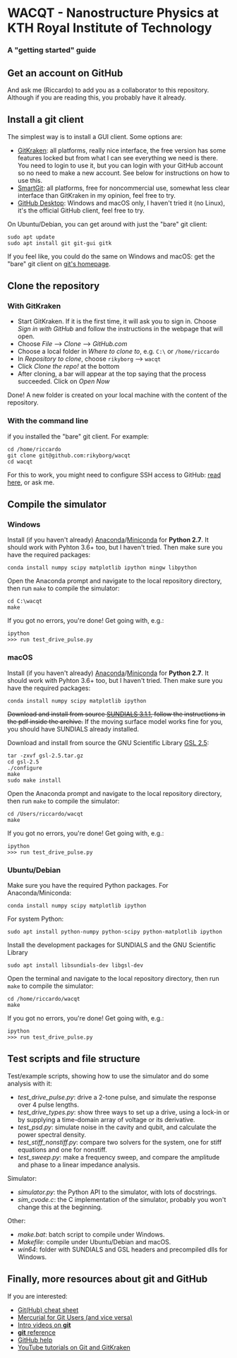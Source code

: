 # WACQT - Nanostructure Physics at KTH Royal Institute of Technology

### A "getting started" guide







## Get an account on GitHub
And ask me (Riccardo) to add you as a collaborator to this repository.
Although if you are reading this, you probably have it already.







## Install a **git** client

The simplest way is to install a GUI client. Some options are:
- [GitKraken](https://www.gitkraken.com/): all platforms, really nice interface, the free version has some features locked but from what I can see everything we need is there. You need to login to use it, but you can login with your GitHub account so no need to make a new account. See below for instructions on how to use this.
- [SmartGit](https://www.syntevo.com/smartgit/): all platforms, free for noncommercial use, somewhat less clear interface than GitKraken in my opinion, feel free to try.
- [GitHub Desktop](https://www.gitkraken.com/): Windows and macOS only, I haven't tried it (no Linux), it's the official GitHub client, feel free to try.

On Ubuntu/Debian, you can get around with just the "bare" git client:
```
sudo apt update
sudo apt install git git-gui gitk
```
If you feel like, you could do the same on Windows and macOS: get the "bare" git client on [git's homepage](https://git-scm.com/downloads).







## Clone the repository
### With **GitKraken**
- Start GitKraken. If it is the first time, it will ask you to sign in. Choose *Sign in with GitHub* and follow the instructions in the webpage that will open.
- Choose *File* --> *Clone* --> *GitHub.com*
- Choose a local folder in *Where to clone to*, e.g. `C:\` or `/home/riccardo`
- In *Repository to clone*, choose `rikyborg` --> `wacqt`
- Click *Clone the repo!* at the bottom
- After cloning, a bar will appear at the top saying that the process succeeded. Click on *Open Now*

Done! A new folder is created on your local machine with the content of the repository.

### With the **command line**
if you installed the "bare" git client. For example:
```
cd /home/riccardo
git clone git@github.com:rikyborg/wacqt
cd wacqt
```
For this to work, you might need to configure SSH access to GitHub: [read here](https://help.github.com/articles/connecting-to-github-with-ssh/), or ask me.







## Compile the simulator
### Windows
Install (if you haven't already) [Anaconda](https://www.anaconda.com/download)/[Miniconda](https://conda.io/miniconda.html) for **Python 2.7**. It should work with Pyhton 3.6+ too, but I haven't tried.
Then make sure you have the required packages:
```
conda install numpy scipy matplotlib ipython mingw libpython
```
Open the Anaconda prompt and navigate to the local repository directory, then run `make` to compile the simulator:
```
cd C:\wacqt
make
```
If you got no errors, you're done! Get going with, e.g.:
```
ipython
>>> run test_drive_pulse.py
```



### macOS
Install (if you haven't already) [Anaconda](https://www.anaconda.com/download)/[Miniconda](https://conda.io/miniconda.html) for **Python 2.7**. It should work with Pyhton 3.6+ too, but I haven't tried.
Then make sure you have the required packages:
```
conda install numpy scipy matplotlib ipython
```
~~Download and install from source [SUNDIALS 3.1.1](https://computation.llnl.gov/projects/sundials/download/sundials-3.1.1.tar.gz), follow the instructions in the pdf inside the archive.~~ If the moving surface model works fine for you, you should have SUNDIALS already installed.

Download and install from source the GNU Scientific Library [GSL 2.5](http://ftpmirror.gnu.org/gsl/gsl-2.5.tar.gz):
```
tar -zxvf gsl-2.5.tar.gz
cd gsl-2.5
./configure
make
sudo make install
```
Open the Anaconda prompt and navigate to the local repository directory, then run `make` to compile the simulator:
```
cd /Users/riccardo/wacqt
make
```
If you got no errors, you're done! Get going with, e.g.:
```
ipython
>>> run test_drive_pulse.py
```



### Ubuntu/Debian
Make sure you have the required Python packages.
For Anaconda/Miniconda:
```
conda install numpy scipy matplotlib ipython
```
For system Python:
```
sudo apt install python-numpy python-scipy python-matplotlib ipython
```

Install the development packages for SUNDIALS and the GNU Scientific Library
```
sudo apt install libsundials-dev libgsl-dev
```

Open the terminal and navigate to the local repository directory, then run `make` to compile the simulator:
```
cd /home/riccardo/wacqt
make
```
If you got no errors, you're done! Get going with, e.g.:
```
ipython
>>> run test_drive_pulse.py
```







## Test scripts and file structure
Test/example scripts, showing how to use the simulator and do some analysis with it:
- *test_drive_pulse.py*: drive a 2-tone pulse, and simulate the response over 4 pulse lengths.
- *test_drive_types.py*: show three ways to set up a drive, using a lock-in or by supplying a time-domain array of voltage or its derivative.
- *test_psd.py*: simulate noise in the cavity and qubit, and calculate the power spectral density.
- *test_stiff_nonstiff.py*: compare two solvers for the system, one for stiff equations and one for nonstiff.
- *test_sweep.py*: make a frequency sweep, and compare the amplitude and phase to a linear impedance analysis.

Simulator:
- *simulator.py*: the Python API to the simulator, with lots of docstrings.
- *sim_cvode.c*: the C implementation of the simulator, probably you won't change this at the beginning.

Other:
- *make.bat*: batch script to compile under Windows.
- *Makefile*: compile under Ubuntu/Debian and macOS.
- *win64*: folder with SUNDIALS and GSL headers and precompiled dlls for Windows.







## Finally, more resources about git and GitHub
If you are interested:
- [Git(Hub) cheat sheet](https://services.github.com/on-demand/downloads/github-git-cheat-sheet.pdf)
- [Mercurial for Git Users (and vice versa)](https://www.rath.org/mercurial-for-git-users-and-vice-versa.html)
- [Intro videos on **git**](https://git-scm.com/videos)
- [**git** reference](https://git-scm.com/docs)
- [GitHub help](https://help.github.com/)
- [YouTube tutorials on Git and GitKraken](https://www.youtube.com/channel/UCp06FAzrFalo3txskS1gCfA/playlists)
